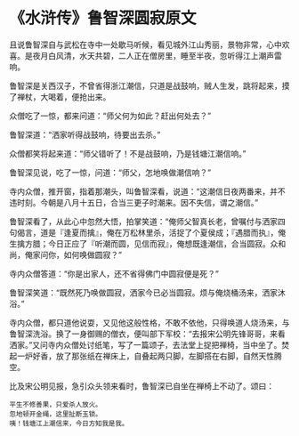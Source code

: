 # 《水浒传》鲁智深圆寂原文

且说鲁智深自与武松在寺中一处歇马听候，看见城外江山秀丽，景物非常，心中欢喜。是夜月白风清，水天共碧，二人正在僧房里，睡至半夜，忽听得江上潮声雷响。

鲁智深是关西汉子，不曾省得浙江潮信，只道是战鼓响，贼人生发，跳将起来，摸了禅杖，大喝着，便抢出来。

众僧吃了一惊，都来问道：“师父何为如此？赶出何处去？”

鲁智深道：“洒家听得战鼓响，待要出去杀。”

众僧都笑将起来道：“师父错听了！不是战鼓响，乃是钱塘江潮信响。”

鲁智深见说，吃了一惊，问道：“师父，怎地唤做潮信响？”

寺内众僧，推开窗，指着那潮头，叫鲁智深看，说道：“这潮信日夜两番来，并不违时刻。今朝是八月十五日，合当三更子时潮来。因不失信，谓之潮信。”

鲁智深看了，从此心中忽然大悟，拍掌笑道：“俺师父智真长老，曾嘱付与洒家四句偈言，道是『逢夏而擒』，俺在万松林里杀，活捉了个夏侯成；『遇腊而执』，俺生擒方腊；今日正应了『听潮而圆，见信而寂』，俺想既逢潮信，合当圆寂。众和尚，俺家问你，如何唤做圆寂？”

寺内众僧答道：“你是出家人，还不省得佛门中圆寂便是死？”

鲁智深笑道：“既然死乃唤做圆寂，洒家今已必当圆寂。烦与俺烧桶汤来，洒家沐浴。”

寺内众僧，都只道他说耍，又见他这般性格，不敢不依他，只得唤道人烧汤来，与鲁智深洗浴。换了一身御赐的僧衣，便叫部下军校：“去报宋公明先锋哥哥，来看洒家。”又问寺内众僧处讨纸笔，写了一篇颂子，去法堂上捉把禅椅，当中坐了。焚起一炉好香，放了那张纸在禅床上，自叠起两只脚，左脚搭在右脚，自然天性腾空。

比及宋公明见报，急引众头领来看时，鲁智深已自坐在禅椅上不动了。颂曰：

```
平生不修善果，只爱杀人放火。
忽地顿开金绳，这里扯断玉锁。
咦！钱塘江上潮信来，今日方知我是我。
```
